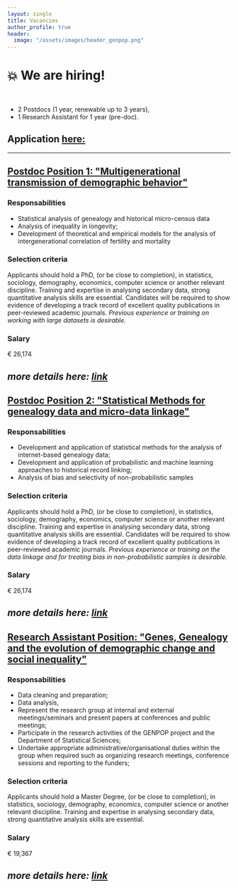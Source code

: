 ```yaml
---
layout: single
title: Vacancies
author_profile: true
header:
  image: "/assets/images/header_genpop.png"
---
```


# :boom: We are hiring!
​
* 2 Postdocs (1 year, renewable up to 3 years),
* 1 Research Assistant for 1 year (pre-doc).

## Application [here:](https://bandi.unibo.it/ricerca/assegni-ricerca?str=stat)
---

## [Postdoc Position 1: "Multigenerational transmission of demographic behavior"](assegno_Multigenerational.pdf)

### Responsabilities
*	Statistical analysis of genealogy and historical micro-census data
*	Analysis of inequality in longevity;
*	Development of theoretical and empirical models for the analysis of intergenerational  correlation of fertility and  mortality

### Selection criteria
Applicants should hold a PhD, (or be close to completion), in statistics,  sociology, demography, economics, computer science or another relevant discipline. Training and expertise in analysing secondary data, strong quantitative analysis skills are essential. Candidates will be required to show evidence of developing a track record of excellent quality publications in peer-reviewed academic journals. *Previous experience or training on working with large datasets is desirable.*  

### Salary
€ 26,174

*more details here: [link](assegno_Multigenerational.pdf)*
---
## [Postdoc Position 2: "Statistical Methods for genealogy data and micro-data linkage"](assegno_Methods.pdf)

### Responsabilities
*	Development and application of statistical methods for the analysis of internet-based genealogy data;
*	Development and application of probabilistic and machine learning approaches to historical record linking;
*	Analysis of bias and selectivity of non-probabilistic samples

### Selection criteria
Applicants should hold a PhD, (or be close to completion), in statistics,  sociology, demography, economics, computer science or another relevant discipline. Training and expertise in analysing secondary data, strong quantitative analysis skills are essential. Candidates will be required to show evidence of developing a track record of excellent quality publications in peer-reviewed academic journals. *Previous experience or training on the data linkage and for treating bias in non-probabilistic samples is desirable.*  

### Salary
€ 26,174

*more details here: [link](assegno_Methods.pdf)*
---

## [Research Assistant Position: "Genes, Genealogy and the evolution of demographic change and social inequality"](assegno_RA.pdf)

### Responsabilities
*	Data cleaning and preparation;
*	Data analysis,
* Represent the research group at internal and external meetings/seminars and
present papers at conferences and public meetings;
* Participate in the research activities of the GENPOP project and the Department of Statistical Sciences;
* Undertake appropriate administrative/organisational duties within the group when required such as organizing research meetings, conference sessions and reporting to the funders;

### Selection criteria
Applicants should hold a Master Degree, (or be close to completion), in statistics, sociology, demography, economics, computer science or another relevant discipline. Training and expertise in analysing secondary data, strong quantitative analysis skills are essential.

### Salary
€ 19,367

*more details here: [link](assegno_RA.pdf)*
---
